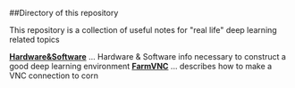 ##Directory of this repository

This repository is a collection of useful notes for "real life" deep learning related topics

**[Hardware&Software](https://github.com/kyeokabe/notes/blob/master/Hardware%26Software.md)** ...  Hardware & Software info necessary to construct a good deep learning environment
**[FarmVNC](https://github.com/kyeokabe/notes/blob/master/FarmVNC.md)** ... describes how to make a VNC connection to corn
